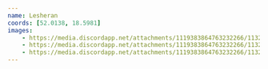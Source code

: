 ```yaml
---
name: Lesheran
coords: [52.0138, 18.5981]
images:
    - https://media.discordapp.net/attachments/1119383864763232266/1132202702802268270/20230722_084451.jpg?width=268&height=595
    - https://media.discordapp.net/attachments/1119383864763232266/1132202703708246036/20230722_084627.jpg?width=268&height=595
    - https://media.discordapp.net/attachments/1119383864763232266/1132202702802268270/20230722_084451.jpg?width=268&height=595
---
```

